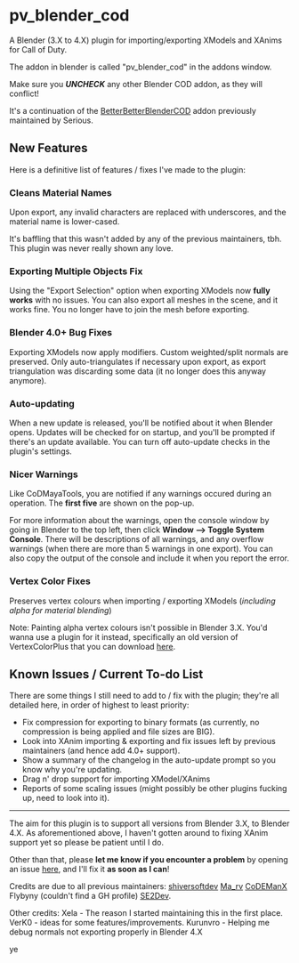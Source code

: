 # pv_blender_cod

A Blender (3.X to 4.X) plugin for importing/exporting XModels and XAnims for Call of Duty.

The addon in blender is called "pv_blender_cod" in the addons window.

Make sure you _**UNCHECK**_ any other Blender COD addon, as they will conflict!

It's a continuation of the [BetterBetterBlenderCOD](https://github.com/shiversoftdev/BetterBetterBlenderCOD) addon previously maintained by Serious.

## New Features

Here is a definitive list of features / fixes I've made to the plugin:

### Cleans Material Names
Upon export, any invalid characters are replaced with underscores, and the material name is lower-cased.

It's baffling that this wasn't added by any of the previous maintainers, tbh. This plugin was never really shown any love.


### Exporting Multiple Objects Fix
Using the "Export Selection" option when exporting XModels now **fully works** with no issues. You can also export all meshes in the scene, and it works fine.
You no longer have to join the mesh before exporting.


### Blender 4.0+ Bug Fixes
Exporting XModels now apply modifiers. Custom weighted/split normals are preserved.
Only auto-triangulates if necessary upon export, as export triangulation was discarding some data (it no longer does this anyway anymore).


### Auto-updating
When a new update is released, you'll be notified about it when Blender opens. Updates will be checked for on startup, and you'll be prompted if there's an update available.
You can turn off auto-update checks in the plugin's settings.


### Nicer Warnings
Like CoDMayaTools, you are notified if any warnings occured during an operation.
The **first five** are shown on the pop-up.

For more information about the warnings, open the console window by going in Blender to the top left, then click **Window --> Toggle System Console**.
There will be descriptions of all warnings, and any overflow warnings (when there are more than 5 warnings in one export).
You can also copy the output of the console and include it when you report the error.


### Vertex Color Fixes
Preserves vertex colours when importing / exporting XModels (_including alpha for material blending_)

Note: Painting alpha vertex colours isn't possible in Blender 3.X. You'd wanna use a plugin for it instead, specifically an old version of VertexColorPlus that you can download [here](https://github.com/oRazeD/VertexColorsPlus/archive/6e4a9fb18e88449487fe1cd631e5c8ec2f7fbaa4.zip).


## Known Issues / Current To-do List

There are some things I still need to add to / fix with the plugin; they're all detailed here, in order of highest to least priority:

- Fix compression for exporting to binary formats (as currently, no compression is being applied and file sizes are BIG).
- Look into XAnim importing & exporting and fix issues left by previous maintainers (and hence add 4.0+ support).
- Show a summary of the changelog in the auto-update prompt so you know why you're updating.
- Drag n' drop support for importing XModel/XAnims
- Reports of some scaling issues (might possibly be other plugins fucking up, need to look into it).

---

The aim for this plugin is to support all versions from Blender 3.X, to Blender 4.X. As aforementioned above, I haven't gotten around to fixing XAnim support yet so please be patient until I do.

Other than that, please **let me know if you encounter a problem** by opening an issue [here](https://github.com/w4133d/pv_blender_cod/issues/new/choose), and I'll fix it **as soon as I can**!

Credits are due to all previous maintainers:
[shiversoftdev](https://github.com/shiversoftdev)
[Ma_rv](https://github.com/marv7000/)
[CoDEManX](https://github.com/CoDEmanX)
Flybyny (couldn't find a GH profile)
[SE2Dev](https://github.com/SE2Dev).

Other credits:
Xela - The reason I started maintaining this in the first place.
VerK0 - ideas for some features/improvements.
Kurunvro - Helping me debug normals not exporting properly in Blender 4.X

ye
